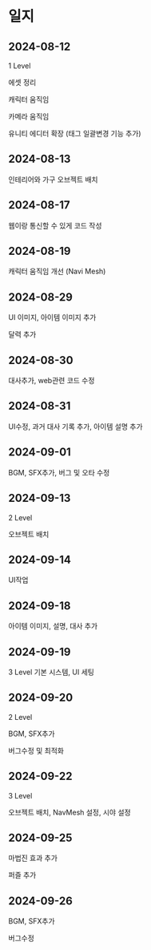 # 일지

## 2024-08-12
1 Level

에셋 정리

캐릭터 움직임

카메라 움직임

유니티 에디터 확장 (태그 일괄변경 기능 추가)

## 2024-08-13
인테리어와 가구 오브젝트 배치

## 2024-08-17
웹이랑 통신할 수 있게 코드 작성

## 2024-08-19
캐릭터 움직임 개선 (Navi Mesh)

## 2024-08-29
UI 이미지, 아이템 이미지 추가

달력 추가

## 2024-08-30
대사추가, web관련 코드 수정

## 2024-08-31
UI수정, 과거 대사 기록 추가, 아이템 설명 추가

## 2024-09-01
BGM, SFX추가, 버그 및 오타 수정

## 2024-09-13
2 Level

오브젝트 배치

## 2024-09-14
UI작업

## 2024-09-18
아이템 이미지, 설명, 대사 추가

## 2024-09-19
3 Level 기본 시스템, UI 세팅

## 2024-09-20
2 Level

BGM, SFX추가

버그수정 및 최적화

## 2024-09-22
3 Level

오브젝트 배치, NavMesh 설정, 시야 설정

## 2024-09-25
마법진 효과 추가

퍼즐 추가

## 2024-09-26
BGM, SFX추가

버그수정